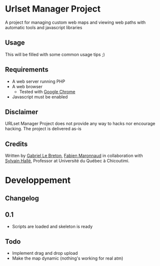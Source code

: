 Urlset Manager Project
======================
A project for managing custom web maps and viewing web paths with automatic tools and javascript libraries

Usage
-----

This will be filled with some common usage tips ;)

Requirements
------------

* A web server running PHP
* A web browser
  * Tested with [Google Chrome](https://www.google.com/chrome)
* Javascript must be enabled

Disclaimer
----------

URLset Manager Project does not provide any way to hacks nor encourage hacking. The project is delivered as-is

Credits
-------

Written by [Gabriel Le Breton](http://www.gableroux.com), [Fabien Maronnaud](mailto:fabien.maronnaud@gmail.com) in collaboration with [Sylvain Hallé](http://www.leduotang.com/sylvain/), Professor at Université du Québec à Chicoutimi.

Developpement
=============

Changelog
---------

## 0.1

* Scripts are loaded and skeleton is ready

Todo
----

* Implement drag and drop upload
* Make the map dynamic (nothing's working for real atm)